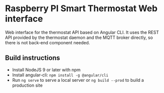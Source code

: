  Raspberry PI Smart Thermostat Web interface
===========================================

Web interface for the thermostat API based on Angular CLI. It uses the REST API provided by the thermostat daemon and the MQTT broker directly, so there is not back-end component needed.

## Build instructions

* Install NodeJS 9 or later with npm
* Install angular-cli: `npm install -g @angular/cli`
* Run `ng serve` to serve a local server or `ng build --prod` to build a production site
